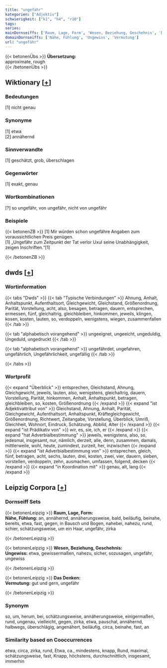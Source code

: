 ```yaml
---
title: "ungefähr"
kategorien: ["Adjektiv"]
schwierigkeit: ["k1", "h4", "r10"]
tags:
series:
mainDornseiffs: ['Raum, Lage, Form', 'Wesen, Beziehung, Geschehnis', 'Das Denken']
domainDornseiffs: ['Nähe, Fühlung', 'Ungewiss', 'Vermutung']
url: "ungefähr"
---
```


{{< betonenÜbs >}}
**Übersetzung:**  
approximate, rough  
{{< /betonenÜbs >}}

## Wiktionary [[+](https://de.wiktionary.org/wiki/ungefähr)]

### Bedeutungen
[1] nicht genau  

### Synonyme
[1] etwa  
[2] annähernd  

### Sinnverwandte
[1] geschätzt, grob, überschlagen  

### Gegenwörter
[1] exakt, genau  

### Wortkombinationen
[?] so ungefähr, von ungefähr, nicht von ungefähr  

### Beispiele
{{< betonenZB >}}
[1] Mir würden schon ungefähre Angaben zum voraussichtlichen Preis genügen.  
[1] „Ungefähr zum Zeitpunkt der Tat verlor Uxul seine Unabhängigkeit, zeigen Inschriften.“[1]  

{{< /betonenZB >}}


## dwds [[+](https://www.dwds.de/wb/ungefähr)]

### Wortinformation
{{< tabs "Dwds" >}}
{{< tab "Typische Verbindungen" >}}
Ahnung, Anhalt, Anhaltspunkt, Aufenthaltsort, Gleichgewicht, Gleichstand, Größenordnung, Parität, Vorstellung, acht, also, besagen, betragen, dauern, entsprechen, ermessen, fünf, gleichaltrig, gleichbleiben, hinkommen, jeweils, klingen, kosen, kosten, lauten, so, verdoppeln, wenigstens, wiegen, zusammenfallen
{{< /tab >}}

{{< tab "alphabetisch vorangehend" >}}
ungeeignet, ungeeicht, ungeduldig, Ungeduld, ungedruckt
{{< /tab >}}

{{< tab "alphabetisch vorangehend" >}}
ungefährdet, ungefahren, ungefährlich, Ungefährlichkeit, ungefällig
{{< /tab >}}

{{< /tabs >}}

### Wortprofil
{{< expand "Überblick" >}} entsprechen, Gleichstand, Ahnung, Gleichgewicht, jeweils, lauten, also, wenigstens, gleichaltrig, dauern, Vorstellung, Parität, hinkommen, Anhalt, Anhaltspunkt, betragen, gleichbleiben, so, kosten, Größenordnung {{< /expand >}}
{{< expand "ist Adjektivattribut von" >}} Gleichstand, Ahnung, Anhalt, Parität, Gleichgewicht, Aufenthaltsort, Anhaltspunkt, Kräftegleichgewicht, Größenordnung, Richtwert, Zeitangabe, Vorstellung, Überblick, Umriß, Gleichheit, Wohnort, Eindruck, Schätzung, Abbild, Alter {{< /expand >}}
{{< expand "ist Prädikativ von" >}} wir, es, sie, ich, er {{< /expand >}}
{{< expand "hat Adverbialbestimmung" >}} jeweils, wenigstens, also, so, jedesmal, insgesamt, nur, nämlich, derzeit, alle, denn, zusammen, damals, mittlerweile, wohl, heute, zumindest, zurzeit, her, inzwischen {{< /expand >}}
{{< expand "ist Adverbialbestimmung von" >}} entsprechen, gleich, fünf, betragen, acht, sechs, lauten, drei, kosten, zwei, vier, dauern, sieben, vorstellen, verdoppeln, zehn, ausmachen, umfassen, folgend, decken {{< /expand >}}
{{< expand "in Koordination mit" >}} genau, alt, lang {{< /expand >}}

## Leipzig Corpora [[+](https://corpora.uni-leipzig.de/en/res?word=ungefähr&corpusId=deu_newscrawl-public_2018)]

### Dornseiff Sets
{{< betonenLeipzig >}}
**Raum, Lage, Form:**  
**Nähe, Fühlung:** an, annähernd, annäherungsweise, bald, beiläufig, beinahe, bereits, etwa, fast, gegen, in Bausch und Bogen, nahebei, nahezu, rund, schier, schätzungsweise, um ein Haar, ungefähr, zirka  

{{< /betonenLeipzig >}}


{{< betonenLeipzig >}}
**Wesen, Beziehung, Geschehnis:**  
**Ungewiss:** etwa, gewissermaßen, nahezu, sicher, sozusagen, ungefähr, ungewiss  

{{< /betonenLeipzig >}}


{{< betonenLeipzig >}}
**Das Denken:**  
**Vermutung:** gut und gern, ungefähr  

{{< /betonenLeipzig >}}

### Synonym
so, um, herum, bei, schätzungsweise, annäherungsweise, einigermaßen, rund, ungenau, vielleicht, gegen, zirka, etwa, pauschal, annähernd, halbwegs, überschlägig, angenähert, beiläufig, circa, beinahe, fast, an


### Similarity based on Cooccurrences
etwa, circa, zirka, rund, Etwa, ca., mindestens, knapp, Rund, maximal, schätzungsweise, fast, Knapp, höchstens, durchschnittlich, insgesamt, immerhin

